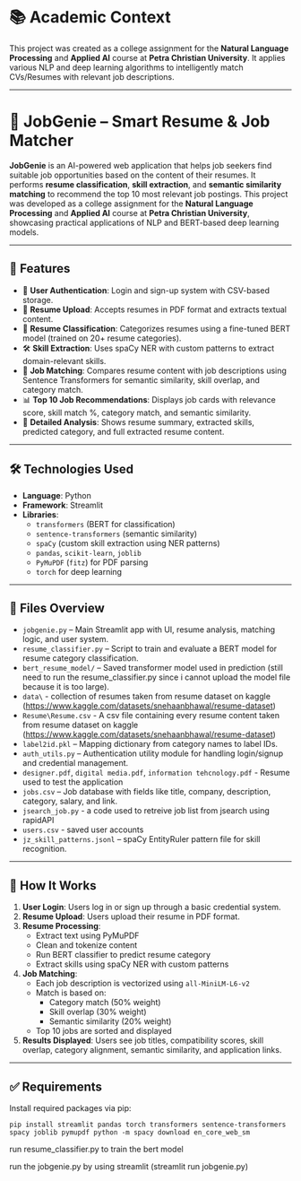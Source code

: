 # 📚 Academic Context  
This project was created as a college assignment for the **Natural Language Processing** and **Applied AI** course at **Petra Christian University**. It applies various NLP and deep learning algorithms to intelligently match CVs/Resumes with relevant job descriptions.

---

# 💬 JobGenie – Smart Resume & Job Matcher  

**JobGenie** is an AI-powered web application that helps job seekers find suitable job opportunities based on the content of their resumes. It performs **resume classification**, **skill extraction**, and **semantic similarity matching** to recommend the top 10 most relevant job postings. This project was developed as a college assignment for the **Natural Language Processing** and **Applied AI** course at **Petra Christian University**, showcasing practical applications of NLP and BERT-based deep learning models.

---

## 📌 Features

- 🔐 **User Authentication**: Login and sign-up system with CSV-based storage.
- 📄 **Resume Upload**: Accepts resumes in PDF format and extracts textual content.
- 🧠 **Resume Classification**: Categorizes resumes using a fine-tuned BERT model (trained on 20+ resume categories).
- 🛠️ **Skill Extraction**: Uses spaCy NER with custom patterns to extract domain-relevant skills.
- 🤝 **Job Matching**: Compares resume content with job descriptions using Sentence Transformers for semantic similarity, skill overlap, and category match.
- 📊 **Top 10 Job Recommendations**: Displays job cards with relevance score, skill match %, category match, and semantic similarity.
- 🧾 **Detailed Analysis**: Shows resume summary, extracted skills, predicted category, and full extracted resume content.

---

## 🛠️ Technologies Used

- **Language**: Python  
- **Framework**: Streamlit  
- **Libraries**:
  - `transformers` (BERT for classification)
  - `sentence-transformers` (semantic similarity)
  - `spaCy` (custom skill extraction using NER patterns)
  - `pandas`, `scikit-learn`, `joblib`
  - `PyMuPDF` (`fitz`) for PDF parsing
  - `torch` for deep learning

---

## 📁 Files Overview

- `jobgenie.py` – Main Streamlit app with UI, resume analysis, matching logic, and user system.
- `resume_classifier.py` – Script to train and evaluate a BERT model for resume category classification.
- `bert_resume_model/` – Saved transformer model used in prediction (still need to run the resume_classifier.py since i cannot upload the model file because it is too large).
- `data\` - collection of resumes taken from resume dataset on kaggle (https://www.kaggle.com/datasets/snehaanbhawal/resume-dataset)
- `Resume\Resume.csv` - A csv file containing every resume content taken from resume dataset on kaggle (https://www.kaggle.com/datasets/snehaanbhawal/resume-dataset)
- `label2id.pkl` – Mapping dictionary from category names to label IDs.
- `auth_utils.py` – Authentication utility module for handling login/signup and credential management.
- `designer.pdf`, `digital media.pdf`, `information tehcnology.pdf` - Resume used to test the application
- `jobs.csv` – Job database with fields like title, company, description, category, salary, and link.
- `jsearch_job.py` - a code used to retreive job list from jsearch using rapidAPI
- `users.csv` - saved user accounts
- `jz_skill_patterns.jsonl` – spaCy EntityRuler pattern file for skill recognition.

---

## 🚀 How It Works

1. **User Login**: Users log in or sign up through a basic credential system.
2. **Resume Upload**: Users upload their resume in PDF format.
3. **Resume Processing**:
   - Extract text using PyMuPDF
   - Clean and tokenize content
   - Run BERT classifier to predict resume category
   - Extract skills using spaCy NER with custom patterns
4. **Job Matching**:
   - Each job description is vectorized using `all-MiniLM-L6-v2`
   - Match is based on:
     - Category match (50% weight)
     - Skill overlap (30% weight)
     - Semantic similarity (20% weight)
   - Top 10 jobs are sorted and displayed
5. **Results Displayed**: Users see job titles, compatibility scores, skill overlap, category alignment, semantic similarity, and application links.

---

## ✅ Requirements

Install required packages via pip:

`pip install streamlit pandas torch transformers sentence-transformers spacy joblib pymupdf python -m spacy download en_core_web_sm`

run resume_classifier.py to train the bert model

run the jobgenie.py by using streamlit (streamlit run jobgenie.py)
